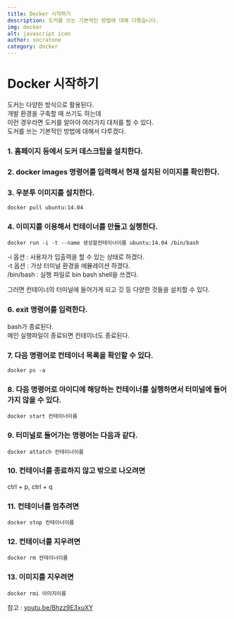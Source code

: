 ```yaml
---
title: Docker 시작하기
description: 도커를 쓰는 기본적인 방법에 대해 다뤘습니다.
img: docker
alt: javascript icon
author: socratone
category: docker
---
```


# Docker 시작하기

도커는 다양한 방식으로 활용된다.  
개발 환경을 구축할 때 쓰기도 하는데  
이런 경우라면 도커를 알아야 여러가지 대처를 할 수 있다.  
도커를 쓰는 기본적인 방법에 대해서 다루겠다.

### 1. 홈페이지 등에서 도커 데스크탑을 설치한다.

### 2. docker images 명령어를 입력해서 현재 설치된 이미지를 확인한다.

### 3. 우분투 이미지를 설치한다.

```shell
docker pull ubuntu:14.04
```

### 4. 이미지를 이용해서 컨테이너를 만들고 실행한다.

```shell
docker run -i -t --name 생성할컨테이너이름 ubuntu:14.04 /bin/bash
```

-i 옵션 : 사용자가 입출력을 할 수 있는 상태로 하겠다.  
-t 옵션 : 가상 터미널 환경을 에뮬레이션 하겠다.  
/bin/bash : 실행 파일로 bin bash shell을 쓰겠다.

그러면 컨테이너의 터미널에 들어가게 되고 깃 등 다양한 것들을 설치할 수 있다.

### 6. exit 명령어를 입력한다.

bash가 종료된다.  
메인 실행파일이 종료되면 컨테이너도 종료된다.

### 7. 다음 명령어로 컨테이너 목록을 확인할 수 있다.

```shell
docker ps -a
```

### 8. 다음 명령어로 아이디에 해당하는 컨테이너를 실행하면서 터미널에 들어가지 않을 수 있다.

```shell
docker start 컨테이너이름
```

### 9. 터미널로 들어가는 명령어는 다음과 같다.

```shell
docker attatch 컨테이너이름
```
 
### 10. 컨테이너를 종료하지 않고 밖으로 나오려면

ctrl + p, ctrl + q 

### 11. 컨테이너를 멈추려면

```shell
docker stop 컨테이너이름
```
 
### 12. 컨테이너를 지우려면

```shell
docker rm 컨테이너이름
```
 
### 13. 이미지를 지우려면

```shell
docker rmi 이미지이름
```

참고 : [youtu.be/Bhzz9E3xuXY](https://youtu.be/Bhzz9E3xuXY)